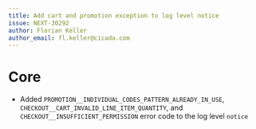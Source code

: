 ```yaml
---
title: Add cart and promotion exception to log level notice 
issue: NEXT-30292
author: Florian Keller
author_email: fl.keller@cicada.com
---
```

# Core
* Added `PROMOTION__INDIVIDUAL_CODES_PATTERN_ALREADY_IN_USE`, `CHECKOUT__CART_INVALID_LINE_ITEM_QUANTITY`, and `CHECKOUT__INSUFFICIENT_PERMISSION` error code to the log level `notice`
